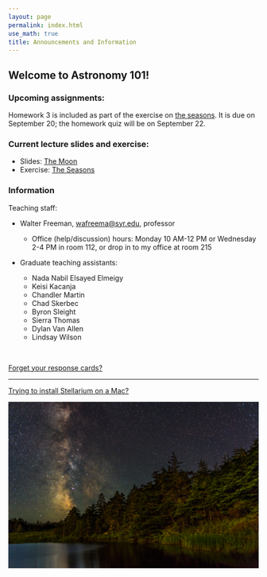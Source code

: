 ```yaml
---
layout: page 
permalink: index.html
use_math: true 
title: Announcements and Information
---
```


## Welcome to Astronomy 101!

### Upcoming assignments:

Homework 3 is included as part of the exercise on <a href="tutorials/the-seasons/the-seasons.pdf">the seasons</a>. It is due on September 20; the homework quiz will be on September 22.

### Current lecture slides and exercise:

* Slides: <a href="slides/lecture6/lecture6.pdf">The Moon</a> 
* Exercise: <a href="tutorials/the-seasons/the-seasons.pdf">The Seasons</a>



### Information

Teaching staff:

* Walter Freeman, <wafreema@syr.edu>, professor
  * Office (help/discussion) hours: Monday 10 AM-12 PM or Wednesday 2-4 PM in room 112, or drop in to my office at room 215

* Graduate teaching assistants:
  - Nada Nabil Elsayed Elmeigy
  - Keisi Kacanja
  - Chandler Martin
  - Chad Skerbec
  - Byron Sleight
  - Sierra Thomas
  - Dylan Van Allen
  - Lindsay Wilson
    
<br>


<a href="cards.html">Forget your response cards?</a>

---

<a href="stellarium-mac.html">Trying to install Stellarium on a Mac?</a>

<center> <img src="darkened-milky-way.jpg">
<br>
